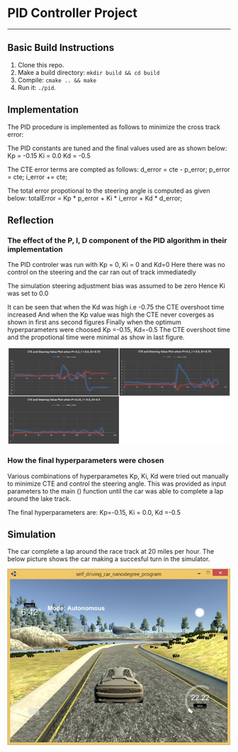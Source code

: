 # PID Controller Project

---

## Basic Build Instructions

1. Clone this repo.
2. Make a build directory: `mkdir build && cd build`
3. Compile: `cmake .. && make`
4. Run it: `./pid`. 

## Implementation
The PID procedure is implemented as follows to minimize the cross track error:

The PID constants are tuned and the final values used are as shown below:
Kp = -0.15
Ki = 0.0
Kd = -0.5

The CTE error terms are compted as follows:
d_error = cte - p_error;
p_error = cte;
i_error += cte;
 
The total error propotional to the steering angle is computed as given below:
totalError = Kp * p_error + Ki * i_error + Kd * d_error;

## Reflection

### The effect of the P, I, D component of the PID algorithm in their implementation
The PID controler was run with Kp = 0, Ki = 0 and Kd=0
Here there was no control on the steering and the car ran out of track immediatedly

The simulation steering adjustment bias was assumed to be zero
Hence Ki was set to 0.0

It can be seen that when the Kd was high i.e -0.75 the CTE overshoot time increased
And when the Kp value was high the CTE never coverges as shown in first ans second figures
Finally when the optimum hyperparameters were choosed Kp =-0.15, Kd=-0.5 The CTE overshoot time and the propotional time were minimal as show in last figure.

![jpg](./Results/PID_CTE.jpg)

### How the final hyperparameters were chosen
Various combinations of hyperparametes Kp, Ki, Kd were tried out manually to minimize CTE and control the steering angle. This was provided as input parameters to the main () function until the car was able to complete a lap around the lake track.

The final hyperparameters are: Kp=-0.15, Ki = 0.0, Kd =-0.5


## Simulation

The car complete a lap around the race track at 20 miles per hour. The below picture shows the car making a succesful turn in the simulator.

![jpg](./Results/PID.jpg)

